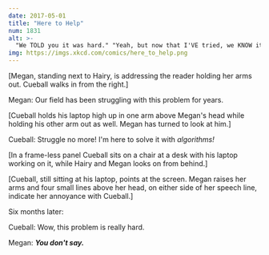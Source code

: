 ```yaml
---
date: 2017-05-01
title: "Here to Help"
num: 1831
alt: >-
  "We TOLD you it was hard." "Yeah, but now that I'VE tried, we KNOW it's hard."
img: https://imgs.xkcd.com/comics/here_to_help.png
---
```

[Megan, standing next to Hairy, is addressing the reader holding her arms out. Cueball walks in from the right.]

Megan: Our field has been struggling with this problem for years.

[Cueball holds his laptop high up in one arm above Megan's head while holding his other arm out as well. Megan has turned to look at him.]

Cueball: Struggle no more! I'm here to solve it with *algorithms!*

[In a frame-less panel Cueball sits on a chair at a desk with his laptop working on it, while Hairy and Megan looks on from behind.]

[Cueball, still sitting at his laptop, points at the screen. Megan raises her arms and four small lines above her head, on either side of her speech line, indicate her annoyance with Cueball.]

Six months later:

Cueball: Wow, this problem is really hard.

Megan: ***You don't say.***